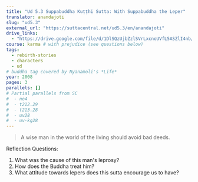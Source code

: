 ```yaml
---
title: "Ud 5.3 Suppabuddha Kuṭṭhi Sutta: With Suppabuddha the Leper"
translator: anandajoti
slug: "ud5.3"
external_url: "https://suttacentral.net/ud5.3/en/anandajoti"
drive_links:
  - "https://drive.google.com/file/d/1DlSQzUjbZzlSVrLxcnoUVfL5ASZlI4nb/view?usp=drivesdk"
course: karma # with prejudice (see questions below)
tags:
  - rebirth-stories
  - characters
  - ud
# buddha tag covered by Nyanamoli's *Life*
year: 2008
pages: 3
parallels: []
# Partial parallels from SC
#  - ne4
#  - t212.29
#  - t213.28
#  - uv28
#  - uv-kg28
---
```


> A wise man in the world of the living should avoid bad deeds.

Reflection Questions:
  1. What was the cause of this man's leprosy?
  2. How does the Buddha treat him?
  3. What attitude towards lepers does this sutta encourage us to have?
